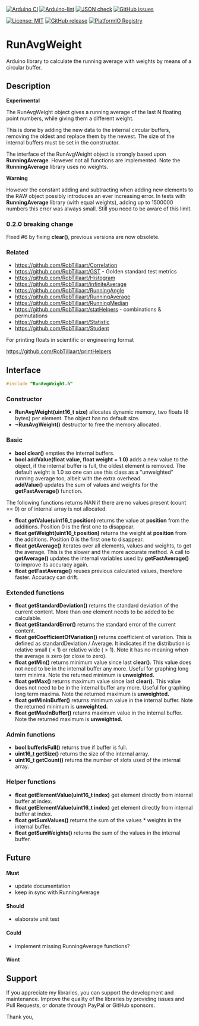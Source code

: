 
[![Arduino CI](https://github.com/RobTillaart/RunAvgWeight/workflows/Arduino%20CI/badge.svg)](https://github.com/marketplace/actions/arduino_ci)
[![Arduino-lint](https://github.com/RobTillaart/RunAvgWeight/actions/workflows/arduino-lint.yml/badge.svg)](https://github.com/RobTillaart/RunAvgWeight/actions/workflows/arduino-lint.yml)
[![JSON check](https://github.com/RobTillaart/RunAvgWeight/actions/workflows/jsoncheck.yml/badge.svg)](https://github.com/RobTillaart/RunAvgWeight/actions/workflows/jsoncheck.yml)
[![GitHub issues](https://img.shields.io/github/issues/RobTillaart/RunAvgWeight.svg)](https://github.com/RobTillaart/RunAvgWeight/issues)

[![License: MIT](https://img.shields.io/badge/license-MIT-green.svg)](https://github.com/RobTillaart/RunAvgWeight/blob/master/LICENSE)
[![GitHub release](https://img.shields.io/github/release/RobTillaart/RunAvgWeight.svg?maxAge=3600)](https://github.com/RobTillaart/RunAvgWeight/releases)
[![PlatformIO Registry](https://badges.registry.platformio.org/packages/robtillaart/library/RunAvgWeight.svg)](https://registry.platformio.org/libraries/robtillaart/RunAvgWeight)


# RunAvgWeight

Arduino library to calculate the running average with weights by means of a circular buffer.


## Description

**Experimental**

The RunAvgWeight object gives a running average of the last N floating point numbers, 
while giving them a different weight.

This is done by adding the new data to the internal circular buffers, removing the oldest 
and replace them by the newest. 
The size of the internal buffers must be set in the constructor.

The interface of the RunAvgWeight object is strongly based upon **RunningAverage**.
However not all functions are implemented.
Note the **RunningAverage** library uses no weights.

**Warning**

However the constant adding and subtracting when adding new elements to the RAW object 
possibly introduces an ever increasing error. 
In tests with **RunningAverage** library (with equal weights), adding up to 1500000 numbers 
this error was always small. Still you need to be aware of this limit.

### 0.2.0 breaking change

Fixed #6 by fixing **clear()**, previous versions are now obsolete.


### Related

- https://github.com/RobTillaart/Correlation
- https://github.com/RobTillaart/GST - Golden standard test metrics
- https://github.com/RobTillaart/Histogram
- https://github.com/RobTillaart/infiniteAverage
- https://github.com/RobTillaart/RunningAngle
- https://github.com/RobTillaart/RunningAverage
- https://github.com/RobTillaart/RunningMedian
- https://github.com/RobTillaart/statHelpers - combinations & permutations
- https://github.com/RobTillaart/Statistic
- https://github.com/RobTillaart/Student

For printing floats in scientific or engineering format

https://github.com/RobTillaart/printHelpers


## Interface

```cpp
#include "RunAvgWeight.h"
```

### Constructor

- **RunAvgWeight(uint16_t size)** allocates dynamic memory, two floats (8 bytes) per element. 
The object has no default size.
- **~RunAvgWeight()** destructor to free the memory allocated.


### Basic

- **bool clear()** empties the internal buffers.
- **bool addValue(float value, float weight = 1.0)** adds a new value to the object, 
if the internal buffer is full, the oldest element is removed.
The default weight is 1.0 so one can use this class as a "unweighted" running average too,
albeit with the extra overhead.  
**addValue()** updates the sum of values and weights for the **getFastAverage()** function.


The following functions returns NAN if there are no values present (count == 0) or 
of internal array is not allocated.

- **float getValue(uint16_t position)** returns the value at **position** from the additions. 
Position 0 is the first one to disappear.
- **float getWeight(uint16_t position)** returns the weight at **position** from the additions. 
Position 0 is the first one to disappear.
- **float getAverage()** iterates over all elements, values and weights, to get the average.
This is the slower and the more accurate method. 
A call to **getAverage()** updates the internal variables used by **getFastAverage()** to 
improve its accuracy again.
- **float getFastAverage()** reuses previous calculated values, therefore faster. Accuracy can drift.


### Extended functions

- **float getStandardDeviation()** returns the standard deviation of the current content. 
More than one element needs to be added to be calculable.
- **float getStandardError()** returns the standard error of the current content.
- **float getCoefficientOfVariation()** returns coefficient of variation.
This is defined as standardDeviation / Average. 
It indicates if the distribution is relative small ( < 1) or relative wide ( > 1).
Note it has no meaning when the average is zero (or close to zero).
- **float getMin()** returns minimum value since last **clear()**. This value does not need 
to be in the internal buffer any more. Useful for graphing long term minima.
Note the returned minimum is **unweighted.**
- **float getMax()** returns maximum value since last **clear()**. This value does not need 
to be in the internal buffer any more. Useful for graphing long term maxima.
Note the returned maximum is **unweighted.**
- **float getMinInBuffer()** returns minimum value in the internal buffer.
Note the returned minimum is **unweighted.**
- **float getMaxInBuffer()** returns maximum value in the internal buffer.
Note the returned maximum is **unweighted.**


### Admin functions

- **bool bufferIsFull()** returns true if buffer is full.
- **uint16_t getSize()** returns the size of the internal array.
- **uint16_t getCount()** returns the number of slots used of the internal array.


### Helper functions

- **float getElementValue(uint16_t index)** get element directly from internal buffer at index.
- **float getElementValue(uint16_t index)** get element directly from internal buffer at index.
- **float getSumValues()** returns the sum of the values \* weights in the internal buffer.
- **float getSumWeights()** returns the sum of the values in the internal buffer.


## Future

#### Must

- update documentation
- keep in sync with RunningAverage

#### Should

- elaborate unit test

#### Could

- implement missing RunningAverage functions?

#### Wont

## Support

If you appreciate my libraries, you can support the development and maintenance.
Improve the quality of the libraries by providing issues and Pull Requests, or
donate through PayPal or GitHub sponsors.

Thank you,


